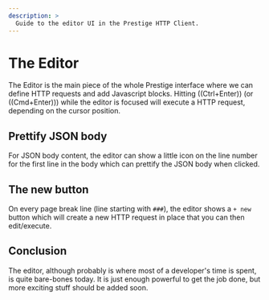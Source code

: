 ```yaml
---
description: >
  Guide to the editor UI in the Prestige HTTP Client.
---
```


# The Editor

The Editor is the main piece of the whole Prestige interface where we can define HTTP requests and add Javascript
blocks. Hitting ((Ctrl+Enter)) (or ((Cmd+Enter))) while the editor is focused will execute a HTTP request, depending on
the cursor position.

## Prettify JSON body

For JSON body content, the editor can show a little icon on the line number for the first line in the body which can
prettify the JSON body when clicked.

## The new button

On every page break line (line starting with `###`), the editor shows a `+ new` button which will create a new HTTP
request in place that you can then edit/execute.

## Conclusion

The editor, although probably is where most of a developer's time is spent, is quite bare-bones today. It is just enough
powerful to get the job done, but more exciting stuff should be added soon.
